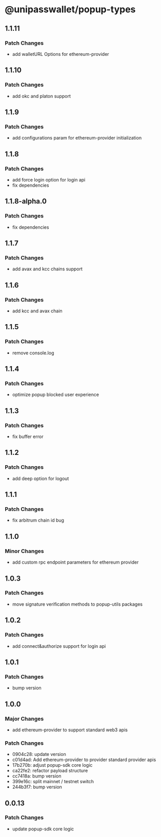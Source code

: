 # @unipasswallet/popup-types

## 1.1.11

### Patch Changes

- add walletURL Options for ethereum-provider

## 1.1.10

### Patch Changes

- add okc and platon support

## 1.1.9

### Patch Changes

- add configurations param for ethereum-provider initialization

## 1.1.8

### Patch Changes

- add force login option for login api
- fix dependencies

## 1.1.8-alpha.0

### Patch Changes

- fix dependencies

## 1.1.7

### Patch Changes

- add avax and kcc chains support

## 1.1.6

### Patch Changes

- add kcc and avax chain

## 1.1.5

### Patch Changes

- remove console.log

## 1.1.4

### Patch Changes

- optimize popup blocked user experience

## 1.1.3

### Patch Changes

- fix buffer error

## 1.1.2

### Patch Changes

- add deep option for logout

## 1.1.1

### Patch Changes

- fix arbitrum chain id bug

## 1.1.0

### Minor Changes

- add custom rpc endpoint parameters for ethereum provider

## 1.0.3

### Patch Changes

- move signature verification methods to popup-utils packages

## 1.0.2

### Patch Changes

- add connect&authorize support for login api

## 1.0.1

### Patch Changes

- bump version

## 1.0.0

### Major Changes

- add ethereum-provider to support standard web3 apis

### Patch Changes

- 0904c28: update version
- c01d4ad: Add ethereum-provider to provider standard provider apis
- 17b270b: adjust popup-sdk core logic
- ca22fe2: refactor payload structure
- cc7418a: bump version
- 399e16c: split mainnet / testnet switch
- 244b3f7: bump version

## 0.0.13

### Patch Changes

- update popup-sdk core logic
